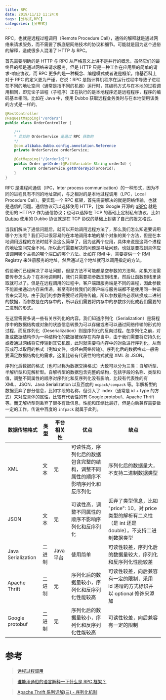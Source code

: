 ```yaml
---
title: RPC
date: 2019/11/13 11:24:0
tags: [分布式,RPC]
categories: [分布式]
---
```


RPC，也就是远程过程调用（Remote Procedure Call），通俗的解释就是通过网络来请求服务，而不需要了解底层网络技术的协议和细节。可能就是因为这个通俗的解释，造成很多人混淆了 HTTP 与 RPC。

<!--more-->

首先需要明确的是 HTTP 与 RPC 从严格意义上讲不是并行的概念，虽然它们的最终目的都是通过网络来请求服务，但是 HTTP 只是一种工作在应用层的简单的请求-响应协议，而 RPC 更多的是一种概念、编程模式或者说是框架。维基百科上对于 RPC 的定义更为严谨，它说：RPC 是指计算机程序在运行过程中导致子进程在不同的地址空间（通常是指不同的机器）运行时，其编码方式与在本地的过程调用相同，即无论子进程（子程序）正在执行的是本地程序还是远程程序，程序的编码基本相同。比如在 Java 中，使用 Dubbo 获取远程业务类时与在本地使用该类的方式是一样的。

```java
@RestController
@RequestMapping("/orders")
public class OrderController {

    /**
    * 此处的 OrderService 是通过 RPC 获取的
    */
    @com.alibaba.dubbo.config.annotation.Reference
    private OrderService orderService;

    @GetMapping("/{orderId}")
    public Order getOrder(@PathVariable String orderId) {
        return orderService.getOrderById(orderId);
    }
}
```

RPC 是进程间通信（IPC，Inter process communication）的一种形式，因为不同的进程具有不同的地址空间，与之相对的是本地过程调用（LPC，Local Procedure Call）。要实现一个 RPC 框架，首先需要解决的就是网络传输，也就是通信的问题。通信协议可以选择使用 HTTP，比如 Google 开源的 [gRPC](https://github.com/grpc/grpc) 就是使用的 HTTP/2 作为通信协议；也可以选择在 TCP 的基础上定制私有协议，比如 [Dubbo](https://github.com/apache/dubbo) 使用的 Dubbo 协议就是在 TCP 协议的基础上封装了自己的报文格式。

当我们解决了通信问题后，就可以开始调用远程方法了，那么我们怎么知道要调用哪个方法呢？我们可以很容易的在本地调用本地的某个对象的某个方法，但是在本地调用远程的方法时就不会这么简单了，因为这两个应用，具体来说是这两个进程的地址空间完全不同。所以此时需要解决的问题是寻址问题，也就是要找到具体应该调用哪个主机的哪个端口的哪个方法。比如在 RMI 中，需要提供一个 RMI Registry 来注册服务的地址，然后通过这个地址就可以调用指定的方法。

假设我们已经解决了寻址问题，但是方法不可能都是空参数的方法啊，如果方法需要传参怎么办？在本地调用时，我们只需要把参数压到栈里，然后让函数到栈里读取就可以了。但是在远程调用的过程中，客户端跟服务端是不同的进程，因此参数不能直接通过内存来传递。甚至有时候我们的客户端与服务端都不是使用同一种语言来实现的。由于我们的参数需要经过网络传输，所以参数最终必须转换成二进制的数据，而参数是在内存中的，所以我们需要将内存中的参数序列化成我们需要的二进制的形式。

在这里需要多说一些有关序列化的内容。我们知道序列化（Serialization）是将程序中的数据结构或对象的状态信息转换为可以存储或者可以通过网络传输的形式的过程，而反序列化（Deserialization）则是序列化的反向过程。在序列化之前，对象或数据结构作为一种结构化的数据被保存在内存当中，由于我们需要将它持久化或者通过网络将它传输到其它机器，此时就需要将内存中的对象进行序列化，从而形成可以取用的格式（例如文件，或经由网络传输）。序列化后的数据格式一般需要满足数据结构化的需求，这里比较有代表性的格式就是 XML 和 JSON。

序列化后数据的格式（也可以称为数据交换格式）大致可以分为三类：自解析型、半解析型和无解析型。自解析型的数据包含完整的结构，包括字段的名称、类型和值，调整不同属性的顺序对序列化和反序列化没有影响，比较有代表性的有 XML、JSON、Java Serialization 以及百度的 `mcpack/compack` 等。半解析型的数据丢弃了部分信息，比如字段的名称，但引入了 index（通常是 id + type 的方式）来对应具体的属性，比较有代表性的有 Google protobuf、Apache Thrift 等。而无解析型则丢弃了很多有效信息，性能和压缩比最好，但是向后兼容需要做一定的工作，传说中百度的 `infpack` 就属于此列。

数据传输格式 | 类型 | 平台相关性 | 优点 | 缺点
-|-|-|-|-
XML | 文本 | 无 | 可读性高，序列化后的数据包含完整的结构，调整不同属性的顺序不影响序列化和反序列化 | 序列化后的数据量大，不支持二进制数据类型
JSON | 文本 | 无 | 可读性高，调整不同属性的顺序不影响序列化和反序列化 | 丢弃了类型信息，比如 "price": 10，对 price 类型的解析有二义性（是 int 还是 double），不支持二进制数据类型
Java Serialization | 二进制 | Java 平台 | 使用简单 | 可读性较差，序列化后的数据量较大，序列化和反序列化性能较差
Apache Thrift | 二进制 | 无 | 序列化后的数据量较小，序列化和反序列化性能较高 | 可读性较差，向后兼容有一定的限制，采用 id 递增的方式标识并以 optional 修饰来添加
Google protobuf | 二进制 | 无 | 序列化后的数据量较小，序列化和反序列化性能较高 | 可读性较差，向后兼容有一定的限制

# 参考
> [远程过程调用](https://en.wikipedia.org/wiki/Remote_procedure_call)

> [谁能用通俗的语言解释一下什么是 RPC 框架？](https://www.zhihu.com/question/25536695)

> [Apache Thrift 系列详解(三) - 序列化机制](https://zhuanlan.zhihu.com/p/45206710)